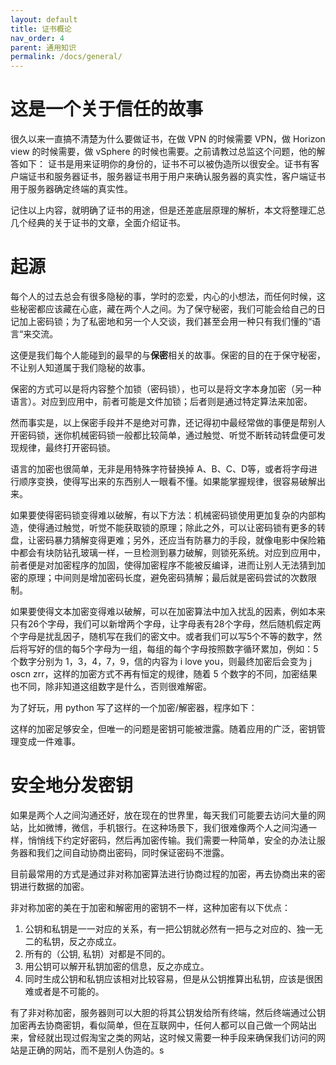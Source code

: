```yaml
---
layout: default
title: 证书概论
nav_order: 4
parent: 通用知识
permalink: /docs/general/
---
```



# 这是一个关于信任的故事

很久以来一直搞不清楚为什么要做证书，在做 VPN 的时候需要 VPN，做 Horizon view 的时候需要，做 vSphere 的时候也需要。之前请教过总监这个问题，他的解答如下：
证书是用来证明你的身份的，证书不可以被伪造所以很安全。证书有客户端证书和服务器证书，服务器证书用于用户来确认服务器的真实性，客户端证书用于服务器确定终端的真实性。

记住以上内容，就明确了证书的用途，但是还差底层原理的解析，本文将整理汇总几个经典的关于证书的文章，全面介绍证书。



# 起源

每个人的过去总会有很多隐秘的事，学时的恋爱，内心的小想法，而任何时候，这些秘密都应该藏在心底，藏在两个人之间。为了保守秘密，我们可能会给自己的日记加上密码锁；为了私密地和另一个人交谈，我们甚至会用一种只有我们懂的“语言“来交流。



这便是我们每个人能碰到的最早的与**保密**相关的故事。保密的目的在于保守秘密，不让别人知道属于我们隐秘的故事。



保密的方式可以是将内容整个加锁（密码锁），也可以是将文字本身加密（另一种语言）。对应到应用中，前者可能是文件加锁；后者则是通过特定算法来加密。



然而事实是，以上保密手段并不是绝对可靠，还记得初中最经常做的事便是帮别人开密码锁，迷你机械密码锁一般都比较简单，通过触觉、听觉不断转动转盘便可发现规律，最终打开密码锁。



语言的加密也很简单，无非是用特殊字符替换掉 A、B、C、D等，或者将字母进行顺序变换，使得写出来的东西别人一眼看不懂。如果能掌握规律，很容易破解出来。



如果要使得密码锁变得难以破解，有以下方法：机械密码锁使用更加复杂的内部构造，使得通过触觉，听觉不能获取锁的原理；除此之外，可以让密码锁有更多的转盘，让密码暴力猜解变得更难；另外，还应当有防暴力的手段，就像电影中保险箱中都会有块防钻孔玻璃一样，一旦检测到暴力破解，则锁死系统。对应到应用中，前者便是对加密程序的加固，使得加密程序不能被反编译，进而让别人无法猜到加密的原理；中间则是增加密码长度，避免密码猜解；最后就是密码尝试的次数限制。



如果要使得文本加密变得难以破解，可以在加密算法中加入扰乱的因素，例如本来只有26个字母，我们可以新增两个字母，让字母表有28个字母，然后随机假定两个字母是扰乱因子，随机写在我们的密文中。或者我们可以写5个不等的数字，然后将写好的信的每5个字母为一组，每组的每个字母按照数字循环累加，例如：5个数字分别为 1，3，4，7，9，信的内容为 i love you，则最终加密后会变为 j oscn zrr，这样的加密方式不再有恒定的规律，随着 5 个数字的不同，加密结果也不同，除非知道这组数字是什么，否则很难解密。



为了好玩，用 python 写了这样的一个加密/解密器，程序如下：



这样的加密足够安全，但唯一的问题是密钥可能被泄露。随着应用的广泛，密钥管理变成一件难事。



# 安全地分发密钥

如果是两个人之间沟通还好，放在现在的世界里，每天我们可能要去访问大量的网站，比如微博，微信，手机银行。在这种场景下，我们很难像两个人之间沟通一样，悄悄线下约定好密码，然后再加密传输。我们需要一种简单，安全的办法让服务器和我们之间自动协商出密码，同时保证密码不泄露。



目前最常用的方式是通过非对称加密算法进行协商过程的加密，再去协商出来的密钥进行数据的加密。



非对称加密的美在于加密和解密用的密钥不一样，这种加密有以下优点：

1. 公钥和私钥是一一对应的关系，有一把公钥就必然有一把与之对应的、独一无二的私钥，反之亦成立。
2. 所有的（公钥, 私钥）对都是不同的。
3. 用公钥可以解开私钥加密的信息，反之亦成立。
4. 同时生成公钥和私钥应该相对比较容易，但是从公钥推算出私钥，应该是很困难或者是不可能的。



有了非对称加密，服务器则可以大胆的将其公钥发给所有终端，然后终端通过公钥加密再去协商密钥，看似简单，但在互联网中，任何人都可以自己做一个网站出来，曾经就出现过假淘宝之类的网站，这时候又需要一种手段来确保我们访问的网站是正确的网站，而不是别人伪造的。s





















